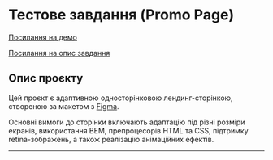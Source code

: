 # Тестове завдання (Promo Page)

[Посилання на демо](https://ptbit.github.io/test-bet-task/)

[Посилання на опис завдання](https://docs.google.com/document/d/1vHwacfz8cln03jXjDIaWa1acfCewYGHCrGlt8_g1LZM/edit?tab=t.0)


## Опис проєкту

Цей проєкт є адаптивною односторінковою лендинг-сторінкою, створеною за макетом з [Figma](https://www.figma.com/design/2Y4lYEmCbosz2UlQZLRinm/%D0%9B%D0%B5%D0%BD%D0%B4%D1%96%D0%BD%D0%B3-Favbet-city-(RO)?node-id=1-7547&t=lVDGZZfHpewkGEc2-0). 

Основні вимоги до сторінки включають адаптацію під різні розміри екранів, використання BEM, препроцесорів HTML та CSS, підтримку retina-зображень, а також реалізацію анімаційних ефектів.

---
